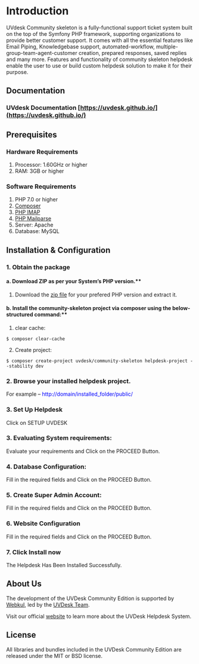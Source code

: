 # Introduction

UVdesk Community skeleton is a fully-functional support ticket system built on the top of the Symfony PHP framework, supporting organizations to provide better customer support.
It comes with all the essential features like Email Piping, Knowledgebase support, automated-workflow, multiple-group-team-agent-customer creation, prepared responses, saved replies and many more.
Features and functionality of community skeleton helpdesk enable the user to use or build custom helpdesk solution to make it for their purpose.

## Documentation

### UVdesk Documentation [https://uvdesk.github.io/](https://uvdesk.github.io/)

## Prerequisites

### Hardware Requirements
1. Processor: 1.60GHz or higher
2. RAM: 3GB or higher

### Software Requirements
1. PHP 7.0 or higher
2. [Composer](https://getcomposer.org/)
3. [PHP IMAP](https://php.net/manual/en/book.imap.php)
4. [PHP Mailparse](https://php.net/manual/en/book.mailparse.php)
2. Server: Apache
3. Database: MySQL

## Installation & Configuration

### 1. Obtain the package
    
#### a. Download ZIP as per your System’s PHP version.**    

1. Download the [zip file](https://www.uvdesk.com/en/opensource/) for your prefered PHP version and extract it.

#### b. Install the community-skeleton project via composer using the below-structured command:**
    
1. clear cache:

~~~
$ composer clear-cache
~~~

2. Create project:
    
~~~
$ composer create-project uvdesk/community-skeleton helpdesk-project --stability dev
~~~

### 2. Browse your installed helpdesk project.
For example – <span style="color:blue;">ht&#8203;tp://domain/installed_folder/public/</span>

### 3. Set Up Helpdesk
Click on SETUP UVDESK 

### 3. Evaluating System requirements:
Evaluate your requirements and Click on the PROCEED Button.  

### 4. Database Configuration:
Fill in the required fields and Click on the PROCEED Button.

### 5. Create Super Admin Account:
Fill in the required fields and Click on the PROCEED Button.

### 6. Website Configuration
Fill in the required fields and Click on the PROCEED Button.

### 7. Click Install now
The Helpdesk Has Been Installed Successfully.


## About Us
The development of the UVDesk Community Edition is supported by [Webkul][webkul], led by the [UVDesk Team](https://www.uvdesk.com/en/team/).

Visit our official [website][webkul] to learn more about the UVDesk Helpdesk System.


## License
All libraries and bundles included in the UVDesk Community Edition are released under the MIT or BSD license.

[webkul]: https://webkul.com/
